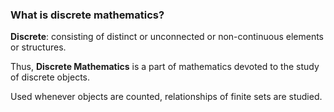 ### What is discrete mathematics?
**Discrete**: consisting of distinct or unconnected or non-continuous elements or structures.

Thus, **Discrete Mathematics** is a part of mathematics devoted to the study of discrete objects.

Used whenever objects are counted, relationships of finite sets are studied.
